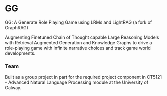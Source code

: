 # GG
GG: A Generate Role Playing Game using LRMs and LightRAG (a fork of GraphRAG)


Augmenting Finetuned Chain of Thought capable Large Reasoning Models with Retrieval Augmented Generation and Knowledge Graphs to drive a role-playing game with infinite narrative choices and track game world developments.

### Team
Built as a group project in part for the required project component in CT5121 - Advanced Natural Language Processing module at the University of Galway. 

